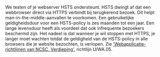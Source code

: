 We testen of je webserver HSTS ondersteunt. HSTS dwingt af dat een webbrowser direct via HTTPS verbindt bij terugkerend bezoek. 
Dit helpt man-in-the-middle-aanvallen te voorkomen. Een gebruikelijke geldigheidsduur voor een HSTS-policy is zes maanden tot een jaar. Een lange levensduur heeft als voordeel dat ook infrequente bezoekers beschermd zijn. Het nadeel is dat wanneer je wil stoppen met HTTPS, je langer moet wachten totdat de geldigheid van de HSTS-policy in alle browsers die je website bezochten, is verlopen. Zie ['Webapplicatie-richtlijnen van NCSC, Verdieping'](https://www.ncsc.nl/actueel/whitepapers/ict-beveiligingsrichtlijnen-voor-webapplicaties.html), richtlijn U/WA.05.
